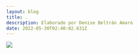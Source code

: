 ```yaml
---
layout: blog
title: .
description: Elaborado por Denise Beltrán Amaro
date: 2022-05-30T02:40:02.631Z
---
```

![](https://radiomitre-la100-prod.cdn.arcpublishing.com/resizer/qoR0c7lq4RsNwM-TRj4YTF5lZEo=/1200x0/smart/cloudfront-us-east-1.images.arcpublishing.com/radiomitre/5HPAD4ENDJDNXJCGZWB7YZCW34.jpg)